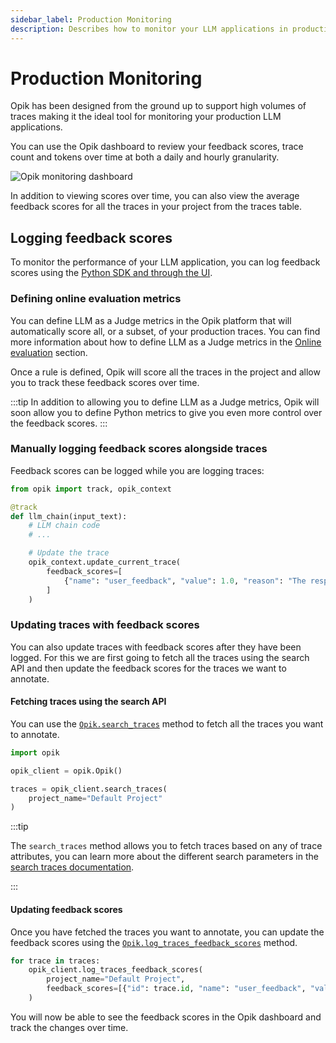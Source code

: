```yaml
---
sidebar_label: Production Monitoring
description: Describes how to monitor your LLM applications in production using Opik
---
```


# Production Monitoring

Opik has been designed from the ground up to support high volumes of traces making it the ideal tool for monitoring your production LLM applications.

You can use the Opik dashboard to review your feedback scores, trace count and tokens over time at both a daily and hourly granularity.

![Opik monitoring dashboard](/img/tracing/opik_monitoring_dashboard.png)

In addition to viewing scores over time, you can also view the average feedback scores for all the traces in your project from the traces table.

## Logging feedback scores

To monitor the performance of your LLM application, you can log feedback scores using the [Python SDK and through the UI](/tracing/annotate_traces.md).

### Defining online evaluation metrics

You can define LLM as a Judge metrics in the Opik platform that will automatically score all, or a subset, of your production traces. You can find more information about how to define LLM as a Judge metrics in the [Online evaluation](/production/rules.md) section.

<!-- Add gif of the online evaluation feature -->

Once a rule is defined, Opik will score all the traces in the project and allow you to track these feedback scores over time.

:::tip
In addition to allowing you to define LLM as a Judge metrics, Opik will soon allow you to define Python metrics to give you even more control over the feedback scores.
:::

### Manually logging feedback scores alongside traces

Feedback scores can be logged while you are logging traces:

```python
from opik import track, opik_context

@track
def llm_chain(input_text):
    # LLM chain code
    # ...

    # Update the trace
    opik_context.update_current_trace(
        feedback_scores=[
            {"name": "user_feedback", "value": 1.0, "reason": "The response was helpful and accurate."}
        ]
    )
```

### Updating traces with feedback scores

You can also update traces with feedback scores after they have been logged. For this we are first going to fetch all the traces using the search API and then update the feedback scores for the traces we want to annotate.

#### Fetching traces using the search API

You can use the [`Opik.search_traces`](https://www.comet.com/docs/opik/python-sdk-reference/Opik.html#opik.Opik.search_traces) method to fetch all the traces you want to annotate.

```python
import opik

opik_client = opik.Opik()

traces = opik_client.search_traces(
    project_name="Default Project"
)
```

:::tip

The `search_traces` method allows you to fetch traces based on any of trace attributes, you can learn more about the different search parameters in the [search traces documentation](/tracing/export_data.md).

:::

#### Updating feedback scores

Once you have fetched the traces you want to annotate, you can update the feedback scores using the [`Opik.log_traces_feedback_scores`](https://www.comet.com/docs/opik/python-sdk-reference/Opik.html#opik.Opik.log_traces_feedback_scores) method.

```python pytest_codeblocks_skip="true"
for trace in traces:
    opik_client.log_traces_feedback_scores(
        project_name="Default Project",
        feedback_scores=[{"id": trace.id, "name": "user_feedback", "value": 1.0, "reason": "The response was helpful and accurate."}],
    )
```

You will now be able to see the feedback scores in the Opik dashboard and track the changes over time.
